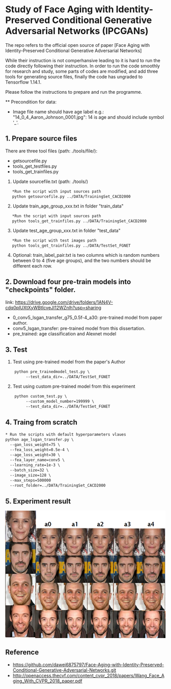 # Study of Face Aging with Identity-Preserved Conditional Generative Adversarial Networks (IPCGANs)
The repo refers to the official open source of paper [Face Aging with Identity-Preserved Conditional Generative Adversarial Networks]

While their instruction is not comperhansive leading to it is hard to run the code directly following their instruction. In order to run the code smoothly for research and study, some parts of codes are modified, and add three tools for generating source files, finally the code has ungraded to Tensorflow 1.14.1.

Please follow the instructions to prepare and run the programme.

** Precondition for data:
  - Image file name should have age label e.g.: "14_0_4_Aaron_Johnson_0001.jpg": 14 is age and should include symbol '_'.


## 1. Prepare source files 
There are three tool files (path: ./tools/file/):
- getsourcefile.py
- tools_get_testfiles.py
- tools_get_trainfiles.py
1) Update sourcefile.txt (path: ./tools/)
``` 
   *Run the script with input sources path
   python getsourcefile.py ../DATA/TrainingSet_CACD2000
```
2) Update train_age_group_xxx.txt in folder "train_data"
``` 
   *Run the script with input sources path
   python tools_get_trainfiles.py ../DATA/TrainingSet_CACD2000
```
3) Update test_age_group_xxx.txt in folder "test_data"
``` 
   *Run the script with test images path
   python tools_get_trainfiles.py ../DATA/TestSet_FGNET
```
4) Optional:
train_label_pair.txt is two columns which is random numbers between 0 to 4 (five age groups), and the two numbers should be different each row.

## 2. Download four pre-train models into "checkpoints" folder.
link: https://drive.google.com/drive/folders/1AN4V-cdq0pIUXtXyWBtIcveJI12WZnlh?usp=sharing
- 0_conv5_lsgan_transfer_g75_0.5f-4_a30: pre-trained model from paper author.
- conv5_lsgan_transfer: pre-trained model from this dissertation.
- pre_trained: age classification and Alexnet model 

## 3. Test
1) Test using pre-trained model from the paper's Author
```
    python pre_trainedmodel_test.py \
         --test_data_dir=../DATA/TestSet_FGNET
```
2) Test using custom pre-trained model from this experiment
```
    python custom_test.py \
         --custom_model_number=199999 \
         --test_data_dir=../DATA/TestSet_FGNET
```

## 4. Traing from scratch
```
* Run the scripts with default hyperparameters vlaues
python age_lsgan_transfer.py \
  --gan_loss_weight=75 \
  --fea_loss_weight=0.5e-4 \
  --age_loss_weight=30 \
  --fea_layer_name=conv5 \
  --learning_rate=1e-3 \
  --batch_size=32 \
  --image_size=128 \
  --max_steps=500000
  --root_folder=../DATA/TrainingSet_CACD2000
```
## 5. Experiment result
<p align="center">
  <img src="images/test_result/training_IPCGAN_result_new.png" height="400",width="800">
</p>

## Reference
- https://github.com/dawei6875797/Face-Aging-with-Identity-Preserved-Conditional-Generative-Adversarial-Networks.git
- http://openaccess.thecvf.com/content_cvpr_2018/papers/Wang_Face_Aging_With_CVPR_2018_paper.pdf